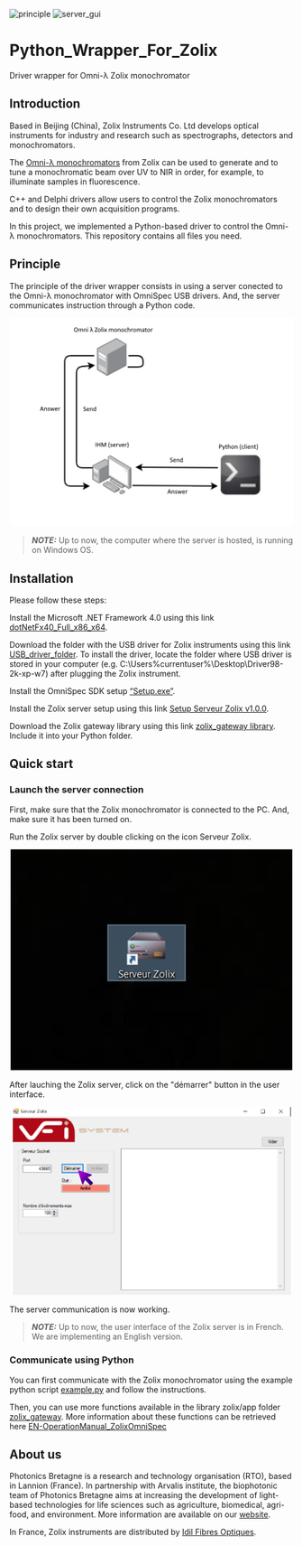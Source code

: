![principle](https://user-images.githubusercontent.com/109954983/182814355-eca601c0-97a8-49f5-9409-452c239ab721.png)
![server_gui](https://user-images.githubusercontent.com/109954983/182814361-f4347d1a-3178-49a3-b240-15ba425936f5.png)
# Python_Wrapper_For_Zolix
Driver wrapper for Omni-λ Zolix monochromator 

## Introduction ##

Based in Beijing (China), Zolix Instruments Co. Ltd develops optical instruments for industry and research such as spectrographs, detectors and monochromators.

The [Omni-λ monochromators](http://zolix.com.cn/en/prodcon_370_376_741.html) from Zolix can be used to generate and to tune a monochromatic beam over UV to NIR in order, for example, to illuminate samples in fluorescence.

C++ and Delphi drivers allow users to control the Zolix monochromators and to design their own acquisition programs.

In this project, we implemented a Python-based driver to control the Omni-λ monochromators. This repository contains all files you need.

## Principle ##

The principle of the driver wrapper consists in using a server conected to the Omni-λ monochromator with OmniSpec USB drivers. And, the server communicates instruction through a Python code.

<p align="center">
<img src="imgs/principle.png" alt="principle_driver" width="955"/>
</p>

> **_NOTE:_** Up to now, the computer where the server is hosted, is running on Windows OS. 


## Installation ##

Please follow these steps:

Install the Microsoft .NET Framework 4.0 using this link [dotNetFx40_Full_x86_x64](Dependencies).

Download the folder with the USB driver for Zolix instruments using this link [USB_driver_folder](Dependencies/Driver_USB_Zolix). To install the driver, locate the folder where USB driver is stored in your computer (e.g. C:\Users\%currentuser%\Desktop\Driver98-2k-xp-w7) after plugging the Zolix instrument.

Install the OmniSpec SDK setup [“Setup.exe”](Dependencies/OmniSpec-Setup).

Install the Zolix server setup using this link [Setup Serveur Zolix v1.0.0](Dependencies).

Download the Zolix gateway library using this link [zolix_gateway library](Dependencies/Python_Zolix_Gateway). Include it into your Python folder. 

## Quick start ##

### Launch the server connection ###

First, make sure that the Zolix monochromator is connected to the PC. And, make sure it has been turned on.

Run the Zolix server by double clicking on the icon Serveur Zolix.

<p align="center">
<img src="imgs/server_app.png" alt="IHM server" width="500"/>
</p>

After lauching the Zolix server, click on the "démarrer" button in the user interface.

<p align="center">
<img src="imgs/server_gui.png" alt="IHM server" width="500"/>
</p>

The server communication is now working.

> **_NOTE:_** Up to now, the user interface of the Zolix server is in French. We are implementing an English version. 


### Communicate using Python ###

You can first communicate with the Zolix monochromator using the example python script [example.py](Dependencies/Python_Zolix_Gateway/zolix/app) and follow the instructions. 

Then, you can use more functions available in the library zolix/app folder [zolix_gateway](Dependencies/Python_Zolix_Gateway/zolix/app). More information about these functions can be retrieved here [EN-OperationManual_ZolixOmniSpec](documentation/EN-OperationManual_ZolixOmniSpec.pdf)

## About us ##

Photonics Bretagne is a research and technology organisation (RTO), based in Lannion (France). In partnership with Arvalis institute, the biophotonic team of Photonics Bretagne aims at increasing the development of light-based technologies for life sciences such as agriculture, biomedical, agri-food, and environment. More information are available on our [website](https://www.photonics-bretagne.com/en/about-photonics-bretagne/).

In France, Zolix instruments are distributed by [Idil Fibres Optiques](https://www.idil-fibres-optiques.com/fr/product/zolix-instruments-france-2/).
